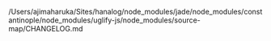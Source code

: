 /Users/ajimaharuka/Sites/hanalog/node_modules/jade/node_modules/constantinople/node_modules/uglify-js/node_modules/source-map/CHANGELOG.md